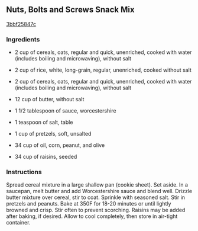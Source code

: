 ## Nuts, Bolts and Screws Snack Mix

[3bbf25847c](http://www.food.com/recipe/nuts-bolts-and-screws-snack-mix-314394)

### Ingredients

 - 2 cup of cereals, oats, regular and quick, unenriched, cooked with water (includes boiling and microwaving), without salt

 - 2 cup of rice, white, long-grain, regular, unenriched, cooked without salt

 - 2 cup of cereals, oats, regular and quick, unenriched, cooked with water (includes boiling and microwaving), without salt

 - 12 cup of butter, without salt

 - 1 1/2 tablespoon of sauce, worcestershire

 - 1 teaspoon of salt, table

 - 1 cup of pretzels, soft, unsalted

 - 34 cup of oil, corn, peanut, and olive

 - 34 cup of raisins, seeded

### Instructions

Spread cereal mixture in a large shallow pan (cookie sheet). Set aside. In a saucepan, melt butter and add Worcestershire sauce and blend well. Drizzle butter mixture over cereal, stir to coat. Sprinkle with seasoned salt. Stir in pretzels and peanuts. Bake at 350F for 18-20 minutes or until lightly browned and crisp. Stir often to prevent scorching. Raisins may be added after baking, if desired. Allow to cool completely, then store in air-tight container.